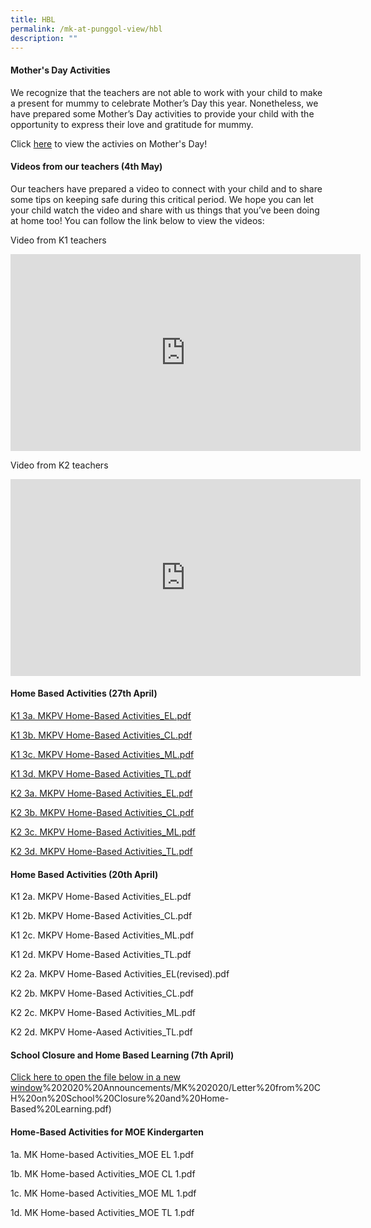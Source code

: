 ```yaml
---
title: HBL
permalink: /mk-at-punggol-view/hbl
description: ""
---
```

#### Mother's Day Activities

We recognize that the teachers are not able to work with your child to make a present for mummy to celebrate Mother’s Day this year. Nonetheless, we have prepared some Mother’s Day activities to provide your child with the opportunity to express their love and gratitude for mummy.

Click [here](/files/MKPV%20Mothers%20Day%20Activities.pdf) to view the activies on Mother's Day!

#### Videos from our teachers (4th May)

Our teachers have prepared a video to connect with your child and to share some tips on keeping safe during this critical period. We hope you can let your child watch the video and share with us things that you’ve been doing at home too! You can follow the link below to view the videos:

Video from K1 teachers
<iframe width="560" height="315" src="https://www.youtube.com/embed/HSoa2mCfzWg" title="YouTube video player" frameborder="0" allow="accelerometer; autoplay; clipboard-write; encrypted-media; gyroscope; picture-in-picture" allowfullscreen></iframe>
<br>

Video from K2 teachers
<iframe width="560" height="315" src="https://www.youtube.com/embed/pYPKOfwI2Tk" title="YouTube video player" frameborder="0" allow="accelerometer; autoplay; clipboard-write; encrypted-media; gyroscope; picture-in-picture" allowfullscreen></iframe>

#### Home Based Activities (27th April)

[K1 3a. MKPV Home-Based Activities_EL.pdf ](/files/K1%203a%20MKPV%20Home-Based%20Activities_EL.pdf)

[K1 3b. MKPV Home-Based Activities_CL.pdf](/files/K1%203b%20MKPV%20Home-Based%20Activities_CL.pdf) 

[K1 3c. MKPV Home-Based Activities_ML.pdf](/files/K1%203c%20MKPV%20Home-Based%20Activities_ML.pdf) 

[K1 3d. MKPV Home-Based Activities_TL.pdf](/files/K1%203d%20MKPV%20Home-Based%20Activities_TL.pdf) 


[K2 3a. MKPV Home-Based Activities_EL.pdf](/files/K2%203a%20MKPV%20Home-Based%20Activities_EL.pdf) 

[K2 3b. MKPV Home-Based Activities_CL.pdf](/files/K2%203b%20MKPV%20Home-Based%20Activities_CL.pdf) 

[K2 3c. MKPV Home-Based Activities_ML.pdf](/files/K2%203c%20MKPV%20Home-Based%20Activities_ML.pdf) 

[K2 3d. MKPV Home-Based Activities_TL.pdf](/files/K2%203d%20MKPV%20Home-Based%20Activities_TL.pdf) 

#### Home Based Activities (20th April)

K1 2a. MKPV Home-Based Activities_EL.pdf 

K1 2b. MKPV Home-Based Activities_CL.pdf 

K1 2c. MKPV Home-Based Activities_ML.pdf 

K1 2d. MKPV Home-Based Activities_TL.pdf 


K2 2a. MKPV Home-Based Activities_EL(revised).pdf 

K2 2b. MKPV Home-Based Activities_CL.pdf 

K2 2c. MKPV Home-Based Activities_ML.pdf 

K2 2d. MKPV Home-Aased Activities_TL.pdf 


#### School Closure and Home Based Learning (7th April)


[Click here to open the file below in a new window](https://punggolviewpri-moe-edu-sg-admin.cwp.sg/qql/slot/u315/a)%202020%20Announcements/MK%202020/Letter%20from%20CH%20on%20School%20Closure%20and%20Home-Based%20Learning.pdf)

#### Home-Based Activities for MOE Kindergarten

1a. MK Home-based Activities_MOE EL 1.pdf 

1b. MK Home-based Activities_MOE CL 1.pdf 

1c. MK Home-based Activities_MOE ML 1.pdf 

1d. MK Home-based Activities_MOE TL 1.pdf